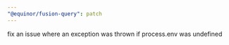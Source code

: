 ```yaml
---
"@equinor/fusion-query": patch
---
```


fix an issue where an exception was thrown if process.env was undefined
